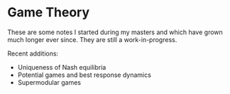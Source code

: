 # Game Theory

These are some notes I started during my masters and which have grown much longer ever since. They are still a work-in-progress.

Recent additions:
- Uniqueness of Nash equilibria
- Potential games and best response dynamics
- Supermodular games
